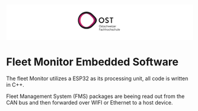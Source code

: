 ![Banner](https://github.com/SA-OST-2021/fleet-monitor-docs/blob/main/ost_banner.jpg?raw=true)

# Fleet Monitor Embedded Software

The fleet Monitor utilizes a ESP32 as its processing unit, all code is written in C++.

Fleet Management System (FMS) packages are beeing read out from the CAN bus and then forwarded over WIFI or Ethernet to a host device.
